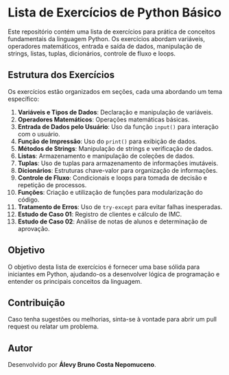 # Lista de Exercícios de Python Básico

Este repositório contém uma lista de exercícios para prática de conceitos fundamentais da linguagem Python. Os exercícios abordam variáveis, operadores matemáticos, entrada e saída de dados, manipulação de strings, listas, tuplas, dicionários, controle de fluxo e loops.

## Estrutura dos Exercícios

Os exercícios estão organizados em seções, cada uma abordando um tema específico:

1. **Variáveis e Tipos de Dados**: Declaração e manipulação de variáveis.
2. **Operadores Matemáticos**: Operações matemáticas básicas.
3. **Entrada de Dados pelo Usuário**: Uso da função `input()` para interação com o usuário.
4. **Função de Impressão**: Uso do `print()` para exibição de dados.
5. **Métodos de Strings**: Manipulação de strings e verificação de dados.
6. **Listas**: Armazenamento e manipulação de coleções de dados.
7. **Tuplas**: Uso de tuplas para armazenamento de informações imutáveis.
8. **Dicionários**: Estruturas chave-valor para organização de informações.
9. **Controle de Fluxo**: Condicionais e loops para tomada de decisão e repetição de processos.
10. **Funções**: Criação e utilização de funções para modularização do código.
11. **Tratamento de Erros**: Uso de `try-except` para evitar falhas inesperadas.
12. **Estudo de Caso 01**: Registro de clientes e cálculo de IMC.
13. **Estudo de Caso 02**: Análise de notas de alunos e determinação de aprovação.

## Objetivo

O objetivo desta lista de exercícios é fornecer uma base sólida para iniciantes em Python, ajudando-os a desenvolver lógica de programação e entender os principais conceitos da linguagem.

## Contribuição

Caso tenha sugestões ou melhorias, sinta-se à vontade para abrir um pull request ou relatar um problema.

## Autor

Desenvolvido por **Álevy Bruno Costa Nepomuceno**.

